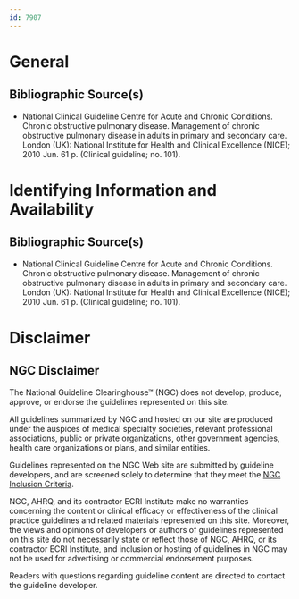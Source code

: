```yaml
---
id: 7907
---
```


# General

## Bibliographic Source(s)

- National Clinical Guideline Centre for Acute and Chronic Conditions. Chronic obstructive pulmonary disease. Management of chronic obstructive pulmonary disease in adults in primary and secondary care. London (UK): National Institute for Health and Clinical Excellence (NICE); 2010 Jun. 61 p. (Clinical guideline; no. 101).

# Identifying Information and Availability

## Bibliographic Source(s)

- National Clinical Guideline Centre for Acute and Chronic Conditions. Chronic obstructive pulmonary disease. Management of chronic obstructive pulmonary disease in adults in primary and secondary care. London (UK): National Institute for Health and Clinical Excellence (NICE); 2010 Jun. 61 p. (Clinical guideline; no. 101).

# Disclaimer

## NGC Disclaimer

The National Guideline Clearinghouse™ (NGC) does not develop, produce, approve, or endorse the guidelines represented on this site.

All guidelines summarized by NGC and hosted on our site are produced under the auspices of medical specialty societies, relevant professional associations, public or private organizations, other government agencies, health care organizations or plans, and similar entities.

Guidelines represented on the NGC Web site are submitted by guideline developers, and are screened solely to determine that they meet the [NGC Inclusion Criteria](/help-and-about/summaries/inclusion-criteria).

NGC, AHRQ, and its contractor ECRI Institute make no warranties concerning the content or clinical efficacy or effectiveness of the clinical practice guidelines and related materials represented on this site. Moreover, the views and opinions of developers or authors of guidelines represented on this site do not necessarily state or reflect those of NGC, AHRQ, or its contractor ECRI Institute, and inclusion or hosting of guidelines in NGC may not be used for advertising or commercial endorsement purposes.

Readers with questions regarding guideline content are directed to contact the guideline developer.

